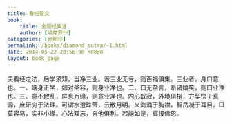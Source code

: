 ```yaml
---
title: 看经警文
book:
    title: 金刚经集注
    author: [鸠摩罗什]
categories: [金刚经]
permalink: /books/diamond_sutra/~1.html
date: 2014-05-22 20:56:00 +0800
layout: book_page
---
```


夫看经之法，后学须知，当净三业。若三业无亏，则百福俱集。三业者，身口意也。一、端身正坐，如对圣容，则身业净也。二、口无杂言，断诸嬉笑，则口业净也。三、意不散乱，屏息万缘，则意业净也。内心既寂，外境俱捐，方契悟于真源，庶研穷于法理。可谓水澄珠莹，云散月明。义海涌于胸襟，智岳凝于耳目。□莫容易，实非小缘。心法双忘，自他俱利。若能如是，真报佛恩。

